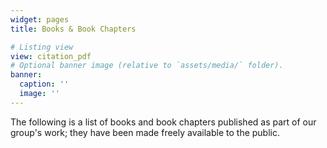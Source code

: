 ```yaml
---
widget: pages
title: Books & Book Chapters

# Listing view
view: citation_pdf
# Optional banner image (relative to `assets/media/` folder).
banner:
  caption: ''
  image: ''
---
```


The following is a list of books and book chapters published as part of our
group's work; they have been made freely available to the public.
<br>
<br>
